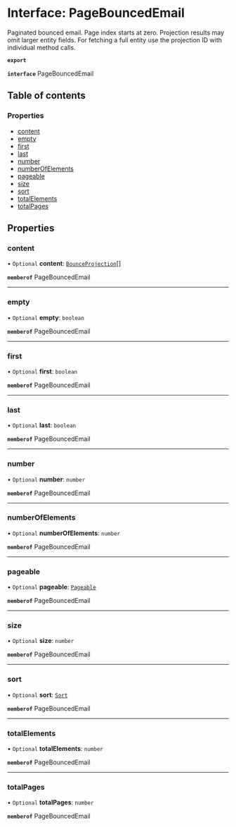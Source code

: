 # Interface: PageBouncedEmail

Paginated bounced email. Page index starts at zero. Projection results may omit larger entity fields. For fetching a full entity use the projection ID with individual method calls.

**`export`**

**`interface`** PageBouncedEmail

## Table of contents

### Properties

- [content](PageBouncedEmail.md#content)
- [empty](PageBouncedEmail.md#empty)
- [first](PageBouncedEmail.md#first)
- [last](PageBouncedEmail.md#last)
- [number](PageBouncedEmail.md#number)
- [numberOfElements](PageBouncedEmail.md#numberofelements)
- [pageable](PageBouncedEmail.md#pageable)
- [size](PageBouncedEmail.md#size)
- [sort](PageBouncedEmail.md#sort)
- [totalElements](PageBouncedEmail.md#totalelements)
- [totalPages](PageBouncedEmail.md#totalpages)

## Properties

### content

• `Optional` **content**: [`BounceProjection`](BounceProjection.md)[]

**`memberof`** PageBouncedEmail

___

### empty

• `Optional` **empty**: `boolean`

**`memberof`** PageBouncedEmail

___

### first

• `Optional` **first**: `boolean`

**`memberof`** PageBouncedEmail

___

### last

• `Optional` **last**: `boolean`

**`memberof`** PageBouncedEmail

___

### number

• `Optional` **number**: `number`

**`memberof`** PageBouncedEmail

___

### numberOfElements

• `Optional` **numberOfElements**: `number`

**`memberof`** PageBouncedEmail

___

### pageable

• `Optional` **pageable**: [`Pageable`](Pageable.md)

**`memberof`** PageBouncedEmail

___

### size

• `Optional` **size**: `number`

**`memberof`** PageBouncedEmail

___

### sort

• `Optional` **sort**: [`Sort`](Sort.md)

**`memberof`** PageBouncedEmail

___

### totalElements

• `Optional` **totalElements**: `number`

**`memberof`** PageBouncedEmail

___

### totalPages

• `Optional` **totalPages**: `number`

**`memberof`** PageBouncedEmail
